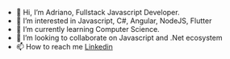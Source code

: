 - 👋 Hi, I’m Adriano, Fullstack Javascript Developer.
- 👀 I’m interested in Javascript, C#, Angular, NodeJS, Flutter
- 🌱 I’m currently learning Computer Science.
- 💞️ I’m looking to collaborate on Javascript and .Net ecosystem
- 📫 How to reach me [Linkedin](https://www.linkedin.com/in/adrianofg/)

<!---
developer-cross/developer-cross is a ✨ special ✨ repository because its `README.md` (this file) appears on your GitHub profile.
You can click the Preview link to take a look at your changes.
--->
